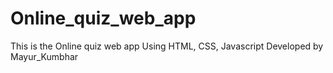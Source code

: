 # Online_quiz_web_app
 This is the Online quiz web app Using HTML, CSS, Javascript  Developed by Mayur_Kumbhar
